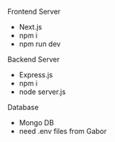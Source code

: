 Frontend Server

- Next.js
- npm i
- npm run dev

Backend Server

- Express.js
- npm i
- node server.js

Database

- Mongo DB
- need .env files from Gabor
